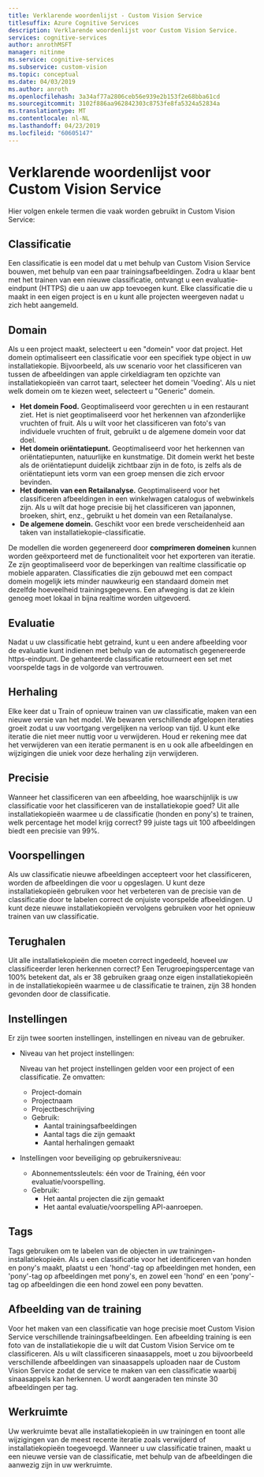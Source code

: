 ```yaml
---
title: Verklarende woordenlijst - Custom Vision Service
titlesuffix: Azure Cognitive Services
description: Verklarende woordenlijst voor Custom Vision Service.
services: cognitive-services
author: anrothMSFT
manager: nitinme
ms.service: cognitive-services
ms.subservice: custom-vision
ms.topic: conceptual
ms.date: 04/03/2019
ms.author: anroth
ms.openlocfilehash: 3a34af77a2806ceb56e939e2b153f2e68bba61cd
ms.sourcegitcommit: 3102f886aa962842303c8753fe8fa5324a52834a
ms.translationtype: MT
ms.contentlocale: nl-NL
ms.lasthandoff: 04/23/2019
ms.locfileid: "60605147"
---
```

# <a name="glossary-of-terms-for-custom-vision-service"></a>Verklarende woordenlijst voor Custom Vision Service

Hier volgen enkele termen die vaak worden gebruikt in Custom Vision Service:

## <a name="classifier"></a>Classificatie

Een classificatie is een model dat u met behulp van Custom Vision Service bouwen, met behulp van een paar trainingsafbeeldingen. Zodra u klaar bent met het trainen van een nieuwe classificatie, ontvangt u een evaluatie-eindpunt (HTTPS) die u aan uw app toevoegen kunt. Elke classificatie die u maakt in een eigen project is en u kunt alle projecten weergeven nadat u zich hebt aangemeld.

## <a name="domain"></a>Domain

Als u een project maakt, selecteert u een "domein" voor dat project. Het domein optimaliseert een classificatie voor een specifiek type object in uw installatiekopie. Bijvoorbeeld, als uw scenario voor het classificeren van tussen de afbeeldingen van apple cirkeldiagram ten opzichte van installatiekopieën van carrot taart, selecteer het domein 'Voeding'. Als u niet welk domein om te kiezen weet, selecteert u "Generic" domein.

- **Het domein Food.** Geoptimaliseerd voor gerechten u in een restaurant ziet. Het is niet geoptimaliseerd voor het herkennen van afzonderlijke vruchten of fruit. Als u wilt voor het classificeren van foto's van individuele vruchten of fruit, gebruikt u de algemene domein voor dat doel.
- **Het domein oriëntatiepunt.** Geoptimaliseerd voor het herkennen van oriëntatiepunten, natuurlijke en kunstmatige. Dit domein werkt het beste als de oriëntatiepunt duidelijk zichtbaar zijn in de foto, is zelfs als de oriëntatiepunt iets vorm van een groep mensen die zich ervoor bevinden.
- **Het domein van een Retailanalyse.** Geoptimaliseerd voor het classificeren afbeeldingen in een winkelwagen catalogus of webwinkels zijn. Als u wilt dat hoge precisie bij het classificeren van japonnen, broeken, shirt, enz., gebruikt u het domein van een Retailanalyse.
- **De algemene domein.** Geschikt voor een brede verscheidenheid aan taken van installatiekopie-classificatie.

De modellen die worden gegenereerd door **comprimeren domeinen** kunnen worden geëxporteerd met de functionaliteit voor het exporteren van iteratie. Ze zijn geoptimaliseerd voor de beperkingen van realtime classificatie op mobiele apparaten. Classificaties die zijn gebouwd met een compact domein mogelijk iets minder nauwkeurig een standaard domein met dezelfde hoeveelheid trainingsgegevens. Een afweging is dat ze klein genoeg moet lokaal in bijna realtime worden uitgevoerd. 

## <a name="evaluation"></a>Evaluatie

Nadat u uw classificatie hebt getraind, kunt u een andere afbeelding voor de evaluatie kunt indienen met behulp van de automatisch gegenereerde https-eindpunt. De gehanteerde classificatie retourneert een set met voorspelde tags in de volgorde van vertrouwen.

## <a name="iteration"></a>Herhaling

Elke keer dat u Train of opnieuw trainen van uw classificatie, maken van een nieuwe versie van het model. We bewaren verschillende afgelopen iteraties groeit zodat u uw voortgang vergelijken na verloop van tijd. U kunt elke iteratie die niet meer nuttig voor u verwijderen. Houd er rekening mee dat het verwijderen van een iteratie permanent is en u ook alle afbeeldingen en wijzigingen die uniek voor deze herhaling zijn verwijderen. 

## <a name="precision"></a>Precisie

Wanneer het classificeren van een afbeelding, hoe waarschijnlijk is uw classificatie voor het classificeren van de installatiekopie goed? Uit alle installatiekopieën waarmee u de classificatie (honden en pony's) te trainen, welk percentage het model krijg correct? 99 juiste tags uit 100 afbeeldingen biedt een precisie van 99%.

## <a name="predictions"></a>Voorspellingen

Als uw classificatie nieuwe afbeeldingen accepteert voor het classificeren, worden de afbeeldingen die voor u opgeslagen. U kunt deze installatiekopieën gebruiken voor het verbeteren van de precisie van de classificatie door te labelen correct de onjuiste voorspelde afbeeldingen. U kunt deze nieuwe installatiekopieën vervolgens gebruiken voor het opnieuw trainen van uw classificatie.

## <a name="recall"></a>Terughalen

Uit alle installatiekopieën die moeten correct ingedeeld, hoeveel uw classificeerder leren herkennen correct? Een Terugroepingspercentage van 100% betekent dat, als er 38 gebruiken graag onze eigen installatiekopieën in de installatiekopieën waarmee u de classificatie te trainen, zijn 38 honden gevonden door de classificatie.

## <a name="settings"></a>Instellingen

Er zijn twee soorten instellingen, instellingen en niveau van de gebruiker.

- Niveau van het project instellingen:
  
  Niveau van het project instellingen gelden voor een project of een classificatie. Ze omvatten:

   - Project-domain
   - Projectnaam
   - Projectbeschrijving
   - Gebruik:
      - Aantal trainingsafbeeldingen
      - Aantal tags die zijn gemaakt
      - Aantal herhalingen gemaakt

- Instellingen voor beveiliging op gebruikersniveau: 
   - Abonnementssleutels: één voor de Training, één voor evaluatie/voorspelling.
   - Gebruik:
      - Het aantal projecten die zijn gemaakt
      - Het aantal evaluatie/voorspelling API-aanroepen.

## <a name="tags"></a>Tags

Tags gebruiken om te labelen van de objecten in uw trainingen-installatiekopieën. Als u een classificatie voor het identificeren van honden en pony's maakt, plaatst u een 'hond'-tag op afbeeldingen met honden, een 'pony'-tag op afbeeldingen met pony's, en zowel een 'hond' en een 'pony'-tag op afbeeldingen die een hond zowel een pony bevatten.

## <a name="training-image"></a>Afbeelding van de training

Voor het maken van een classificatie van hoge precisie moet Custom Vision Service verschillende trainingsafbeeldingen. Een afbeelding training is een foto van de installatiekopie die u wilt dat Custom Vision Service om te classificeren. Als u wilt classificeren sinaasappels, moet u zou bijvoorbeeld verschillende afbeeldingen van sinaasappels uploaden naar de Custom Vision Service zodat de service te maken van een classificatie waarbij sinaasappels kan herkennen. U wordt aangeraden ten minste 30 afbeeldingen per tag.

## <a name="workspace"></a>Werkruimte

Uw werkruimte bevat alle installatiekopieën in uw trainingen en toont alle wijzigingen van de meest recente iteratie zoals verwijderd of installatiekopieën toegevoegd. Wanneer u uw classificatie trainen, maakt u een nieuwe versie van de classificatie, met behulp van de afbeeldingen die aanwezig zijn in uw werkruimte.